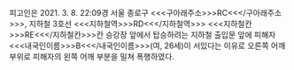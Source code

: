 피고인은 2021. 3. 8. 22:09경 서울 종로구 <<<구아래주소>>>RC<<</구아래주소>>>, 지하철 3호선 <<<지하철역>>>RD<<</지하철역>>> <<<지하철칸>>>RE<<</지하철칸>>>칸 승강장 앞에서 탑승하려는 지하철 출입문 앞에 피해자 <<<내국인이름>>>B<<</내국인이름>>>(여, 26세)이 서있다는 이유로 오른쪽 어깨 부위로 피해자의 왼쪽 어깨 부분을 밀쳐 폭행하였다.